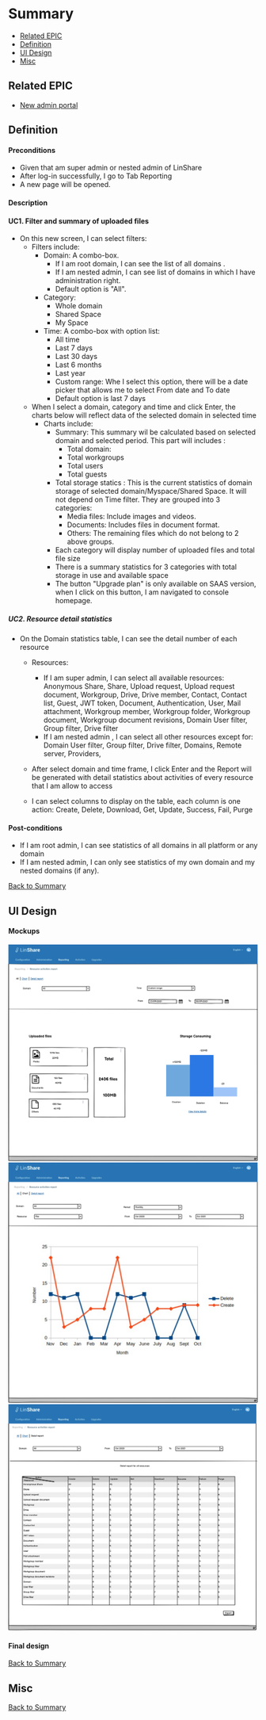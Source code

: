 # Summary

* [Related EPIC](#related-epic)
* [Definition](#definition)
* [UI Design](#ui-design)
* [Misc](#misc)

## Related EPIC

* [New admin portal](./README.md)

## Definition

#### Preconditions

- Given that am super admin or nested admin of LinShare
- After log-in successfully, I go to  Tab Reporting 
- A new page will be opened.

#### Description

#### UC1. Filter and summary of uploaded files

- On this new screen, I can select filters: 
   - Filters include:
      - Domain: A combo-box. 
         - If I am root domain, I can see the list of all domains . 
         - If I am nested admin, I can see list of domains in which I have administration right. 
         - Default option is "All".
      - Category:
        - Whole domain 
        - Shared Space
        - My Space 
      - Time: A combo-box with option list: 
        - All time
        - Last 7 days 
        - Last 30 days 
        - Last 6 months
        - Last year
        - Custom range: Whe I select this option, there will be a date picker that allows me to select From date and To date
        - Default option is last 7 days 
   - When I select a domain, category and time and click Enter, the charts below will reflect data of the selected domain in selected time
      - Charts include:
        - Summary: This summary wil be calculated based on selected domain and selected period. This part will includes :
           - Total domain: 
           - Total workgroups
           - Total users
           - Total guests 
        - Total storage statics  : This is the current statistics of domain storage of selected domain/Myspace/Shared Space. It will not depend on Time filter. They are grouped into 3 categories:
          - Media files: Include images and videos. 
          - Documents: Includes files in document format. 
          - Others: The remaining files which do not belong to 2 above groups. 
        - Each category will display number of uploaded files and total file size
        - There is a summary statistics for 3 categories with total storage in use and available space
        - The button "Upgrade plan" is only available on SAAS version, when I click on this button, I am navigated to console homepage.

##### UC2. Resource detail statistics

- On the Domain statistics table, I can see the detail number of each resource 
   - Resources: 
      - If I am super admin, I can select all available resources: Anonymous Share, Share, Upload request,  Upload request document, Workgroup, Drive, Drive member, Contact,  Contact list, Guest, JWT token, Document, Authentication, User, Mail attachment, Workgroup member, Workgroup folder, Workgroup document, Workgroup document revisions, Domain
      User filter, Group filter, Drive filter
      - If I am nested admin , I can select all other resources except for:  Domain User filter, Group filter, Drive filter, Domains, Remote server, Providers,

   - After select domain and time frame, I click Enter and the Report will be generated with detail statistics about activities of every resource that I am allow to access
   - I can select columns to display on the table, each column is one action: Create, Delete, Download, Get, Update, Success, Fail, Purge
   
#### Post-conditions

- If I am root admin, I can see statistics of all domains in all platform or any domain
- If I am nested admin, I can only see statistics of my own domain and my nested domains (if any).

[Back to Summary](#summary)

## UI Design

#### Mockups

![story63](./mockups/63.1.png)
![story63](./mockups/63.2.png)
![story63](./mockups/63.3.png)

#### Final design


[Back to Summary](#summary)
## Misc

[Back to Summary](#summary)



